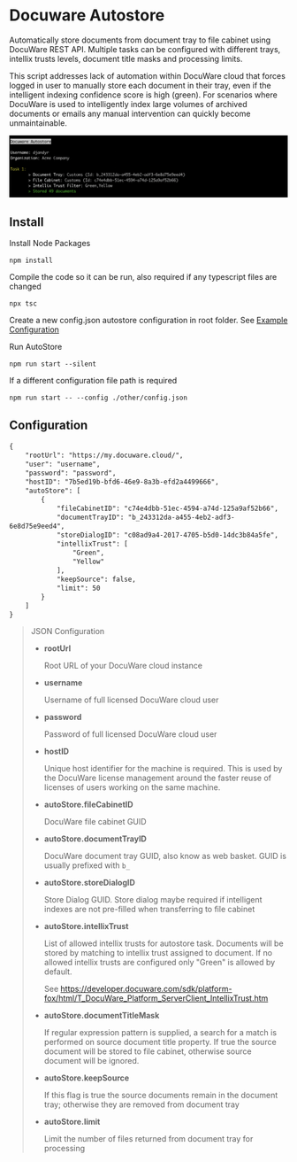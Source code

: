 # Docuware Autostore

Automatically store documents from document tray to file cabinet using DocuWare REST API. Multiple tasks can be configured with different trays, intellix trusts levels, document title masks and processing limits.

This script addresses lack of automation within DocuWare cloud that forces logged in user to manually store each document in their tray, even if the intelligent indexing confidence score is high (green). For scenarios where DocuWare is used to intelligently index large volumes of archived documents or emails any manual intervention can quickly become unmaintainable.

![DocuWare AutoStore](docuware-autostore.png)

## Install

Install Node Packages

```
npm install
```

Compile the code so it can be run, also required if any typescript files are changed

```
npx tsc
```

Create a new config.json autostore configuration in root folder. See [Example Configuration](#configuration)

Run AutoStore

```
npm run start --silent
```

If a different configuration file path is required

```
npm run start -- --config ./other/config.json
```

## Configuration

```
{
    "rootUrl": "https://my.docuware.cloud/",
    "user": "username",
    "password": "password",
    "hostID": "7b5ed19b-bfd6-46e9-8a3b-efd2a4499666",
    "autoStore": [
        {
            "fileCabinetID": "c74e4dbb-51ec-4594-a74d-125a9af52b66",
            "documentTrayID": "b_243312da-a455-4eb2-adf3-6e8d75e9eed4",
            "storeDialogID": "c08ad9a4-2017-4705-b5d0-14dc3b84a5fe",
            "intellixTrust": [
                "Green",
                "Yellow"
            ],
            "keepSource": false,
            "limit": 50
        }
    ]
}
```

> JSON Configuration
> 
> * __rootUrl__
> 
>     Root URL of your DocuWare cloud instance
> 
> * __username__
> 
>     Username of full licensed DocuWare cloud user
> 
> * __password__
> 
>    Password of full licensed DocuWare cloud user    
> 
> * __hostID__
> 
>     Unique host identifier for the machine is required. This is used by the DocuWare license management around the faster reuse of licenses of users working on the same machine.
> 
> * __autoStore.fileCabinetID__
> 
>     DocuWare file cabinet GUID
> 
> * __autoStore.documentTrayID__
> 
>     DocuWare document tray GUID, also know as web basket. GUID is usually prefixed with `b_`
>
> * __autoStore.storeDialogID__
> 
>     Store Dialog GUID. Store dialog maybe required if intelligent indexes are not pre-filled when transferring to file cabinet
> 
> * __autoStore.intellixTrust__    
> 
>    List of allowed intellix trusts for autostore task. Documents will be stored by matching to intellix trust assigned to document. If no allowed intellix trusts are configured only "Green" is allowed by default.
> 
>    See https://developer.docuware.com/sdk/platform-fox/html/T_DocuWare_Platform_ServerClient_IntellixTrust.htm
> 
> * __autoStore.documentTitleMask__    
> 
>     If regular expression pattern is supplied, a search for a match is performed on source document title property. If true the source document will be stored to file cabinet, otherwise source document will be ignored.
> 
> * __autoStore.keepSource__    
> 
>     If this flag is true the source documents remain in the document tray; otherwise they are removed from document tray
> 
> * __autoStore.limit__ 
> 
>     Limit the number of files returned from document tray for processing
